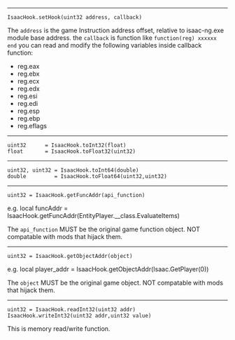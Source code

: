 ------

```
IsaacHook.setHook(uint32 address, callback)
```

The `address` is the game Instruction address offset, relative to isaac-ng.exe module base address.
the `callback` is function like `function(reg) xxxxxx end`
you can read and modify the following variables inside callback function:
- reg.eax
- reg.ebx
- reg.ecx
- reg.edx
- reg.esi
- reg.edi
- reg.esp
- reg.ebp
- reg.eflags

------
```
uint32      = IsaacHook.toInt32(float)
float       = IsaacHook.toFloat32(uint32)
```
------
```
uint32, uint32 = IsaacHook.toInt64(double)
double         = IsaacHook.toFloat64(uint32,uint32)
```
------
```
uint32 = IsaacHook.getFuncAddr(api_function)
```
e.g.
local funcAddr = IsaacHook.getFuncAddr(EntityPlayer.__class.EvaluateItems)

The `api_function` MUST be the original game function object.  NOT compatable with mods that hijack them.

------
```
uint32 = IsaacHook.getObjectAddr(object)
```
e.g.
local player_addr = IsaacHook.getObjectAddr(Isaac.GetPlayer(0))

The `object` MUST be the original game object.  NOT compatable with mods that hijack them.

------
```
uint32 = IsaacHook.readInt32(uint32 addr)
IsaacHook.writeInt32(uint32 addr,uint32 value)
```

This is memory read/write function.